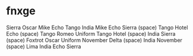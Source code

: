 # fnxge
Sierra Oscar Mike Echo Tango India Mike Echo Sierra
(space) 
Tango Hotel Echo 
(space) 
Tango Romeo Uniform Tango Hotel 
(space) 
India Sierra 
(space) 
Foxtrot Oscar Uniform November Delta 
(space) 
India November 
(space) 
Lima India Echo Sierra
